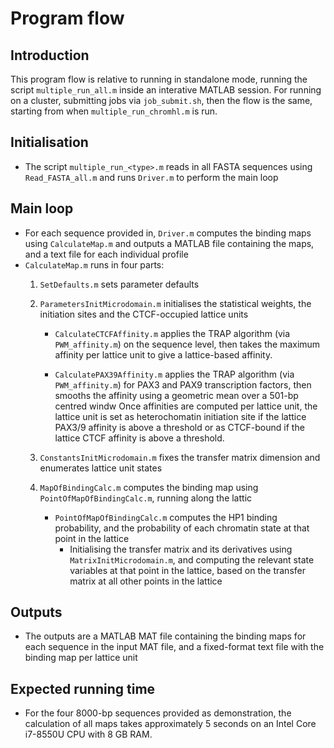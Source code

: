 # Program flow

## Introduction

This program flow is relative to running in standalone mode, running the script ````multiple_run_all.m```` inside an interative MATLAB session. For running on a cluster, submitting jobs via ````job_submit.sh````, then the flow is the same, starting from when ````multiple_run_chromhl.m```` is run.

## Initialisation

  - The script ````multiple_run_<type>.m```` reads in all FASTA sequences using ````Read_FASTA_all.m```` and runs ````Driver.m```` to perform the main loop
  
## Main loop
 
  - For each sequence provided in, ````Driver.m```` computes the binding maps using ````CalculateMap.m```` and outputs a MATLAB file containing the maps, and a text file for each individual profile
  - ````CalculateMap.m```` runs in four parts:
      1. ````SetDefaults.m```` sets parameter defaults
      2. ````ParametersInitMicrodomain.m```` initialises the statistical weights, the initiation sites and the CTCF-occupied lattice units
        
          - ````CalculateCTCFAffinity.m```` applies the TRAP algorithm (via ````PWM_affinity.m````) on the sequence level, then takes the maximum affinity per lattice unit to give a lattice-based affinity.
        
          - ````CalculatePAX39Affinity.m```` applies the TRAP algorithm (via ````PWM_affinity.m````) for PAX3 and PAX9 transcription factors, then smooths the affinity using a geometric mean over a 501-bp centred windw
        Once affinities are computed per lattice unit, the lattice unit is set as heterochomatin initiation site if the lattice PAX3/9 affinity is above a threshold or as CTCF-bound if the lattice CTCF affinity is above a threshold.
      3. ````ConstantsInitMicrodomain.m```` fixes the transfer matrix dimension and enumerates lattice unit states
      4. ````MapOfBindingCalc.m```` computes the binding map using ````PointOfMapOfBindingCalc.m````, running along the lattic
      
          - ````PointOfMapOfBindingCalc.m```` computes the HP1 binding probability, and the probability of each chromatin state at that point in the lattice
              - Initialising the transfer matrix and its derivatives using ````MatrixInitMicrodomain.m````, and computing the relevant state variables at that point in the lattice, based on the transfer matrix at all other points in the lattice

## Outputs

  - The outputs are a MATLAB MAT file containing the binding maps for each sequence in the input MAT file, and a fixed-format text file with the binding map per lattice unit
  
## Expected running time

  - For the four 8000-bp sequences provided as demonstration, the calculation of all maps takes approximately 5 seconds on an Intel Core i7-8550U CPU with 8 GB RAM.
